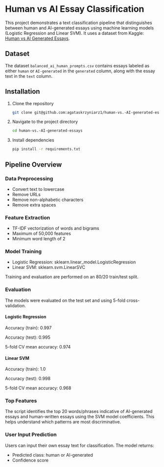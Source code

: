 # Human vs AI Essay Classification

This project demonstrates a text classification pipeline that distinguishes between human and AI-generated essays using machine learning models (Logistic Regression and Linear SVM).
It uses a dataset from Kaggle: [Human vs AI Generated Essays](https://www.kaggle.com/datasets/navjotkaushal/human-vs-ai-generated-essays).

## Dataset

The dataset `balanced_ai_human_prompts.csv` contains essays labeled as either `human` or `AI-generated` in the `generated` column, along with the essay text in the `text` column.

## Installation

1. Clone the repository
    ```bash
   git clone git@github.com:agataskrzyniarz1/human-vs.-AI-generated-essays.git
    ```
2. Navigate to the project directory
    ```bash
    cd human-vs.-AI-generated-essays
    ```
3. Install dependencies
    ```bash
    pip install -r requirements.txt
    ```

## Pipeline Overview

### Data Preprocessing
- Convert text to lowercase
- Remove URLs
- Remove non-alphabetic characters
- Remove extra spaces


### Feature Extraction
- TF-IDF vectorization of words and bigrams
- Maximum of 50,000 features
- Minimum word length of 2

### Model Training
- Logistic Regression: sklearn.linear_model.LogisticRegression
- Linear SVM: sklearn.svm.LinearSVC

Training and evaluation are performed on an 80/20 train/test split.

### Evaluation

The models were evaluated on the test set and using 5-fold cross-validation.

#### Logistic Regression

Accuracy (train): 0.997

Accuracy (test): 0.995

5-fold CV mean accuracy: 0.974

#### Linear SVM

Accuracy (train): 1.0

Accuracy (test): 0.998

5-fold CV mean accuracy: 0.968

### Top Features

The script identifies the top 20 words/phrases indicative of AI-generated essays and human-written essays using the SVM model coefficients. This helps understand which patterns are most discriminative.

### User Input Prediction

Users can input their own essay text for classification. The model returns:
- Predicted class: human or AI-generated
- Confidence score
